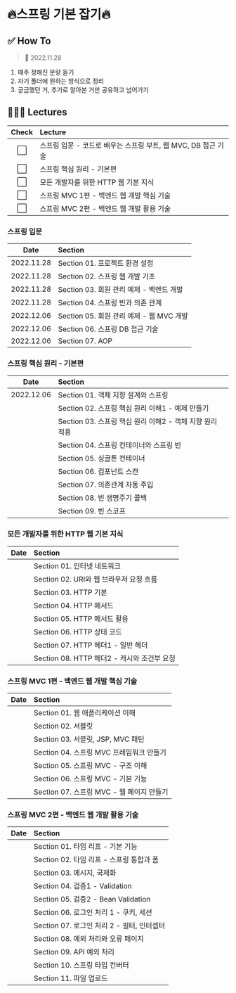 # 🔥스프링 기본 잡기🔥

## ✅ How To
> 📅 2022.11.28
1. 매주 정해진 분량 듣기
2. 자기 폴더에 원하는 방식으로 정리
3. 궁금했던 거, 추가로 알아본 거만 공유하고 넘어가기

## 👩🏻‍💻 Lectures
|Check|Lecture|
|:---:|:---|
|⬜️|스프링 입문 - 코드로 배우는 스프링 부트, 웹 MVC, DB 접근 기술|
|⬜️|스프링 핵심 원리 - 기본편|
|⬜️|모든 개발자를 위한 HTTP 웹 기본 지식|
|⬜️|스프링 MVC 1편 - 백엔드 웹 개발 핵심 기술|
|⬜️|스프링 MVC 2편 - 백엔드 웹 개발 활용 기술|

### 스프링 입문
|Date|Section|
|:--:|:---|
|2022.11.28|Section 01. 프로젝트 환경 설정|
|2022.11.28|Section 02. 스프링 웹 개발 기초|
|2022.11.28|Section 03. 회원 관리 예제 - 백엔드 개발|
|2022.11.28|Section 04. 스프링 빈과 의존 관계|
|2022.12.06|Section 05. 회원 관리 예제 - 웹 MVC 개발|
|2022.12.06|Section 06. 스프링 DB 접근 기술|
|2022.12.06|Section 07. AOP|

### 스프링 핵심 원리 - 기본편
|Date|Section|
|:--:|:---|
|2022.12.06|Section 01. 객체 지향 설계와 스프링|
||Section 02. 스프링 핵심 원리 이해1 - 예제 만들기|
||Section 03. 스프링 핵심 원리 이해2 - 객체 지향 원리 적용|
||Section 04. 스프링 컨테이너와 스프링 빈|
||Section 05. 싱글톤 컨테이너|
||Section 06. 컴포넌트 스캔|
||Section 07. 의존관계 자동 주입|
||Section 08. 빈 생명주기 콜백|
||Section 09. 빈 스코프|

### 모든 개발자를 위한 HTTP 웹 기본 지식
|Date|Section|
|:--:|:---|
||Section 01. 인터넷 네트워크|
||Section 02. URI와 웹 브라우저 요청 흐름|
||Section 03. HTTP 기본|
||Section 04. HTTP 메서드|
||Section 05. HTTP 메서드 활용|
||Section 06. HTTP 상태 코드|
||Section 07. HTTP 헤더1 - 일반 헤더|
||Section 08. HTTP 헤더2 - 캐시와 조건부 요청|

### 스프링 MVC 1편 - 백엔드 웹 개발 핵심 기술
|Date|Section|
|:--:|:---|
||Section 01. 웹 애플리케이션 이해|
||Section 02. 서블릿|
||Section 03. 서블릿, JSP, MVC 패턴|
||Section 04. 스프링 MVC 프레임워크 만들기|
||Section 05. 스프링 MVC - 구조 이해|
||Section 06. 스프링 MVC - 기본 기능|
||Section 07. 스프링 MVC - 웹 페이지 만들기|

### 스프링 MVC 2편 - 백엔드 웹 개발 활용 기술
|Date|Section|
|:--:|:---|
||Section 01. 타임 리프 - 기본 기능|
||Section 02. 타임 리프 - 스프링 통합과 폼|
||Section 03. 메시지, 국제화|
||Section 04. 검증1 - Validation|
||Section 05. 검증2 - Bean Validation|
||Section 06. 로그인 처리 1 - 쿠키, 세션|
||Section 07. 로그인 처리 2 - 필터, 인터셉터|
||Section 08. 예외 처리와 오류 페이지|
||Section 09. API 예외 처리|
||Section 10. 스프링 타입 컨버터|
||Section 11. 파일 업로드|
